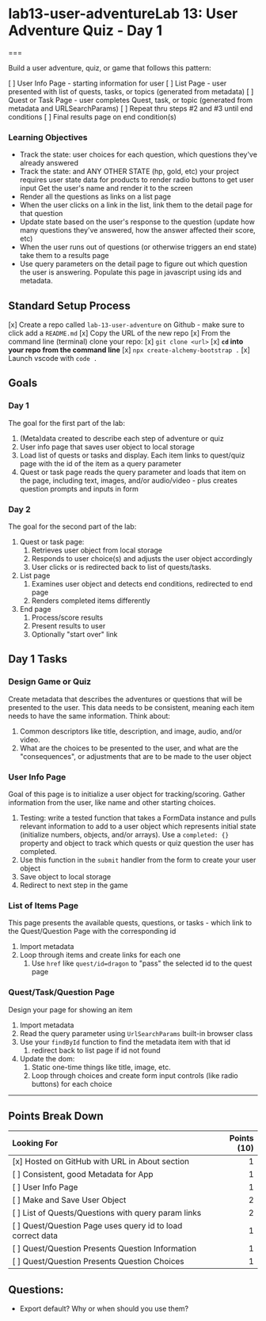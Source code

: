 # lab13-user-adventureLab 13: User Adventure Quiz - Day 1
===

Build a user adventure, quiz, or game that follows this pattern:

[ ] User Info Page - starting information for user
[ ] List Page - user presented with list of quests, tasks, or topics (generated from metadata)
[ ] Quest or Task Page - user completes Quest, task, or topic (generated from metadata and URLSearchParams)
[ ] Repeat thru steps #2 and #3 until end conditions
[ ] Final results page on end condition(s)


### Learning Objectives
- Track the state: user choices for each question, which questions they've already answered
- Track the state: and ANY OTHER STATE (hp, gold, etc) your project requires user state data for products to render radio buttons to get user input	Get the user's name and render it to the screen
- Render all the questions as links on a list page
- When the user clicks on a link in the list, link them to the detail page for that question
- Update state based on the user's response to the question (update how many questions they've answered, how the answer affected their score, etc)
- When the user runs out of questions (or otherwise triggers an end state) take them to a results page
- Use query parameters on the detail page to figure out which question the user is answering. Populate this page in javascript using ids and metadata.

## Standard Setup Process

[x] Create a repo called `lab-13-user-adventure` on Github
    - make sure to click add a `README.md`
[x] Copy the URL of the new repo
[x] From the command line (terminal) clone your repo:
    [x] `git clone <url>`
    [x] **`cd` into your repo from the command line**
    [x] `npx create-alchemy-bootstrap .`
    [x] Launch vscode with `code .`

## Goals

### Day 1

The goal for the first part of the lab:

1. (Meta)data created to describe each step of adventure or quiz
1. User info page that saves user object to local storage
1. Load list of quests or tasks and display. Each item links to quest/quiz page with the id of the item as a query parameter
1. Quest or task page reads the query parameter and loads that item on the page, including text, images, and/or audio/video - plus creates question prompts and inputs in form

### Day 2

The goal for the second part of the lab:

1. Quest or task page:
    1. Retrieves user object from local storage
    1. Responds to user choice(s) and adjusts the user object accordingly
    1. User clicks or is redirected back to list of quests/tasks.
1. List page 
    1. Examines user object and detects end conditions, redirected to end page
    1. Renders completed items differently
1. End page
    1. Process/score results
    1. Present results to user
    1. Optionally "start over" link

## Day 1 Tasks

### Design Game or Quiz

Create metadata that describes the adventures or questions that will be presented to the user. This data needs to be consistent, meaning each item needs to have the same information. Think about:

1. Common descriptors like title, description, and image, audio, and/or video.
1. What are the choices to be presented to the user, and what are the "consequences", or adjustments that are to be made to the user object

### User Info Page

Goal of this page is to initialize a user object for tracking/scoring. Gather information from the user, like name and other starting choices.

1. Testing: write a tested function that takes a FormData instance and pulls relevant information to add to a user object which represents initial state (initialize numbers, objects, and/or arrays). Use a `completed: {}` property and object to track which quests or quiz question the user has completed.
1. Use this function in the `submit` handler from the form to create your user object
1. Save object to local storage
1. Redirect to next step in the game

### List of Items Page

This page presents the available quests, questions, or tasks - which link to the Quest/Question Page with the corresponding id

1. Import metadata
1. Loop through items and create links for each one
    1. Use `href` like `quest/id=dragon` to "pass" the selected id to the quest page

### Quest/Task/Question Page

Design your page for showing an item

1. Import metadata 
1. Read the query parameter using `UrlSearchParams` built-in browser class
1. Use your `findById` function to find the metadata item with that id
    1. redirect back to list page if id not found
1. Update the dom:
    1. Static one-time things like title, image, etc.
    1. Loop through choices and create form input controls (like radio buttons) for each choice


---

## Points Break Down

Looking For | Points (10)
:--|--:
[x] Hosted on GitHub with URL in About section | 1
[ ] Consistent, good Metadata for App | 1
[ ] User Info Page | 1
[ ] Make and Save User Object | 2
[ ] List of Quests/Questions with query param links | 2
[ ] Quest/Question Page uses query id to load correct data | 1
[ ] Quest/Question Presents Question Information | 1
[ ] Quest/Question Presents Question Choices | 1


## Questions:

- Export default? Why or when should you use them?